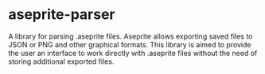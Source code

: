 # aseprite-parser
A library for parsing .aseprite files. Aseprite allows exporting saved files to JSON or PNG and other graphical formats. This library is aimed to provide the user an interface to work directly with .aseprite files without the need of storing additional exported files.
